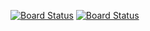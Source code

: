 [![Board Status](https://dev.azure.com/ESTeamBoard/79c71593-b2c0-41fb-9047-61023b5fb66f/729e8746-2377-4933-8cb0-709a88df061f/_apis/work/boardbadge/12aaf2ae-e17e-4aab-aa88-7826d7bed5b8?columnOptions=1)](https://dev.azure.com/ESTeamBoard/79c71593-b2c0-41fb-9047-61023b5fb66f/_boards/board/t/729e8746-2377-4933-8cb0-709a88df061f/Microsoft.RequirementCategory/)
[![Board Status](https://dev.azure.com/Centrica-Digital/397b726e-d681-4540-9db1-26424a26c426/54c48448-ee90-4423-b671-1cb3f3791517/_apis/work/boardbadge/5f245d99-66d3-463e-9615-727828147650?columnOptions=1)](https://dev.azure.com/Centrica-Digital/397b726e-d681-4540-9db1-26424a26c426/_boards/board/t/54c48448-ee90-4423-b671-1cb3f3791517/Microsoft.RequirementCategory/)
